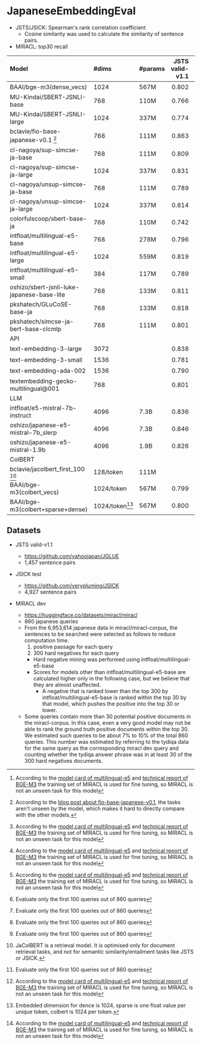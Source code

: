 # JapaneseEmbeddingEval

* JSTS/JSICK: Spearman's rank correlation coefficient
   * Cosine similarity was used to calculate the similarity of sentence pairs.
* MIRACL: top30 recall

| Model                                           | #dims   | #params   |   JSTS valid-v1.1 |   JSICK test |   MIRACL dev |   Average |
|:------------------------------------------------|:--------|:----------|------------------:|-------------:|-------------:|----------:|
| BAAI/bge-m3(dense_vecs)                         | 1024    | 567M      |             0.802 |        0.798 |        0.910[^2] |     0.837 |
| MU-Kindai/SBERT-JSNLI-base                      | 768     | 110M      |             0.766 |        0.652 |        0.326 |     0.581 |
| MU-Kindai/SBERT-JSNLI-large                     | 1024    | 337M      |             0.774 |        0.677 |        0.278 |     0.576 |
| bclavie/fio-base-japanese-v0.1 [^3]             | 768     | 111M      |             0.863 |        0.894 |        0.718 |     0.825 |
| cl-nagoya/sup-simcse-ja-base                    | 768     | 111M      |             0.809 |        0.827 |        0.527 |     0.721 |
| cl-nagoya/sup-simcse-ja-large                   | 1024    | 337M      |             0.831 |        0.831 |        0.507 |     0.723 |
| cl-nagoya/unsup-simcse-ja-base                  | 768     | 111M      |             0.789 |        0.790 |        0.487 |     0.689 |
| cl-nagoya/unsup-simcse-ja-large                 | 1024    | 337M      |             0.814 |        0.796 |        0.485 |     0.699 |
| colorfulscoop/sbert-base-ja                     | 768     | 110M      |             0.742 |        0.657 |        0.254 |     0.551 |
| intfloat/multilingual-e5-base                   | 768     | 278M      |             0.796 |        0.806 |        0.845[^2] |     0.816 |
| intfloat/multilingual-e5-large                  | 1024    | 559M      |             0.819 |        0.794 |        0.883[^2] |     0.832 |
| intfloat/multilingual-e5-small                  | 384     | 117M      |             0.789 |        0.814 |        0.847[^2] |     0.817 |
| oshizo/sbert-jsnli-luke-japanese-base-lite      | 768     | 133M      |             0.811 |        0.726 |        0.497 |     0.678 |
| pkshatech/GLuCoSE-base-ja                       | 768     | 133M      |             0.818 |        0.757 |        0.692 |     0.755 |
| pkshatech/simcse-ja-bert-base-clcmlp            | 768     | 111M      |             0.801 |        0.735 |        0.544 |     0.693 |
| API|
| text-embedding-3-large                          | 3072    |           |             0.838 |        0.812 |        0.841[^1] |     0.830 |
| text-embedding-3-small                          | 1536    |           |             0.781 |        0.804 |        0.795[^1] |     0.793 |
| text-embedding-ada-002                          | 1536    |           |             0.790 |        0.790 |        0.728[^1] |     0.769 |
| textembedding-gecko-multilingual@001            | 768     |           |             0.801 |        0.804 |        0.800[^1] |     0.801 |
| LLM|
| intfloat/e5-mistral-7b-instruct                 | 4096    | 7.3B      |             0.836 |        0.836 |        0.885 |     0.852 |
| oshizo/japanese-e5-mistral-7b_slerp             | 4096    | 7.3B      |             0.846 |        0.842 |        0.886 |     0.858 |
| oshizo/japanese-e5-mistral-1.9b                 | 4096    | 1.9B      |             0.826 |        0.833 |        0.797 |     0.819 |
| ColBERT|
| bclavie/jacolbert_first_100 [^4]                | 128/token     | 111M      |                   |              |    0.872[^1] |           |
| BAAI/bge-m3(colbert_vecs)                       | 1024/token    | 567M      |             0.799 |        0.798 |        0.917[^2] |     0.838 |
| BAAI/bge-m3(colbert+sparse+dense)                       | 1024/token[^5]    | 567M      |             0.800 |        0.805 |        0.926 [^2] |     0.844 |

[^1]: Evaluate only the first 100 queries out of 860 queries
[^2]: According to the [model card of multilingual-e5](https://huggingface.co/intfloat/multilingual-e5-large#training-details) and [technical report of BGE-M3](https://github.com/FlagOpen/FlagEmbedding/blob/master/FlagEmbedding/BGE_M3/BGE_M3.pdf) the training set of MIRACL is used for fine tuning, so MIRACL is not an unseen task for this model
[^3]: According to the [blog post about fio-base-japanese-v0.1](https://ben.clavie.eu/fio), the tasks aren't unseen by the model, which makes it hard to directly compare with the other models.
[^4]: JaColBERT is a retrieval model. It is optimised only for document retrieval tasks, and not for semantic similarity/entailment tasks like JSTS or JSICK.
[^5]: Embedded dimension for dence is 1024, sparse is one float value per unique token, colbert is 1024 per token.

## Datasets

* JSTS valid-v1.1
    * https://github.com/yahoojapan/JGLUE
    * 1,457 sentence pairs

* JSICK test
    * https://github.com/verypluming/JSICK
    * 4,927 sentence pairs

* MIRACL dev
    * https://huggingface.co/datasets/miracl/miracl
    * 860 japanese queries
    * From the 6,953,614 japanese data in miracl/miracl-corpus, the sentences to be searched were selected as follows to reduce computation time.
        1. positive passage for each query
        2. 300 hard negatives for each query
        * Hard negative mining was performed using intfloat/multilingual-e5-base
        * Scores for models other than intfloat/multilingual-e5-base are calculated higher only in the following case, but we believe that they are almost unaffected.
            * A negative that is ranked lower than the top 300 by intfloat/multilingual-e5-base is ranked within the top 30 by that model, which pushes the positive into the top 30 or lower.
    * Some queries contain more than 30 potential positive documents in the miracl-corpus. In this case, even a very good model may not be able to rank the ground truth positive documents within the top 30. We estimated such queries to be about 7% to 10% of the total 860 queries. This number was estimated by referring to the tydiqa data for the same query as the corresponding miracl dev query and counting whether the tydiqa answer phrase was in at least 30 of the 300 hard negatives documents.
